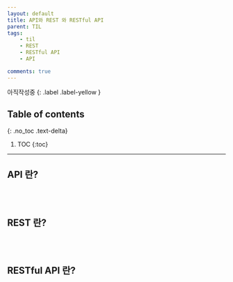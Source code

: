 ```yaml
---
layout: default
title: API와 REST 와 RESTful API
parent: TIL
tags:
    - til
    - REST
    - RESTful API
    - API

comments: true
---
```


아직작성중
{: .label .label-yellow }

## Table of contents
{: .no_toc .text-delta}

1. TOC
{:toc}

---

## API 란?

<br><br>

## REST 란?

<br><br>


## RESTful API 란?